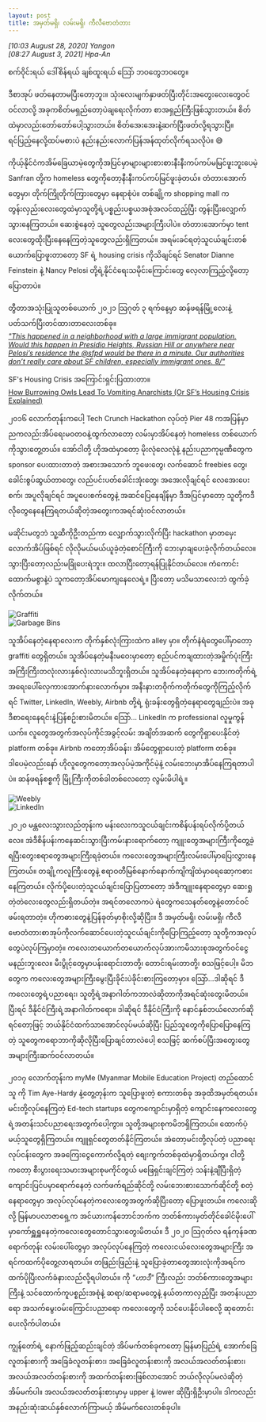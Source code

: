 ```yaml
---
layout: post
title: အမှတ်မရှိ၊ လမ်းမရှိ၊ ကီလီဗောတံတား 
---
```


*[10:03 August 28, 2020] Yangon*  
*[08:27 August 3, 2021] Hpa-An*  

စက်ဝိုင်းရယ် ဒေါ်စိန်ရယ် ချစ်ထူးရယ်
သြော် ဘဝတွေဘဝတွေ။  

ဒီစာအုပ် ဖတ်နေတာမပြီးတော့ဘူး။ သုံးလေးမျက်နှာဖတ်ပြီးတိုင်းအတွေးလေးတွေဝင်ဝင်လာလို့ အခုကစိတ်မရှည်တော့ပဲချရေးလိုက်တာ စာအရှည်ကြီးဖြစ်သွားတယ်။ စိတ်ထဲမှာလည်းတော်တော်ပေါ့သွားတယ်။ စိတ်အေးအေးနဲ့ဆက်ပြီးဖတ်လို့ရသွားပြီ။ ရင်ပြည့်နေလို့ထပ်မစားပဲ နည်းနည်းလောက်ပြန်အန်ထုတ်လိုက်ရသလိုပဲ။ 😅

ကိုယ့်နိုင်ငံကအိမ်ခြေယာမဲ့တွေကိုအပြင်မှာများများစားစားနီးနီးကပ်ကပ်မမြင်ဖူးဘူးပေမဲ့ Sanfran တို့က homeless တွေကိုတော့နီးနီးကပ်ကပ်မြင်ဖူးခဲ့တယ်။ တံတားအောက်တွေမှာ၊ တိုက်ကြိုတိုက်ကြားတွေမှာ နေရာစုံပဲ။ တစ်ချို့က shopping mall က တွန်းလှည်းလေးတွေထဲမှာသူတို့ရဲ့ပစ္စည်းပစ္စယအစုံအလင်ထည့်ပြီး တွန်းပြီးလျှောက်သွားနေကြတယ်။ ဆေးစွဲနေတဲ့ သူတွေလည်းအများကြီးပါပဲ။ တံတားအောက်မှာ tent လေးတွေထိုးပြီးနေနေကြတဲ့သူတွေလည်းရှိကြတယ်။ အရမ်းခင်ရတဲ့သူငယ်ချင်းတစ်ယောက်ပြောဖူးတာတော့ SF ရဲ့ housing crisis ကိုသိချင်ရင် Senator Dianne Feinstein နဲ့ Nancy Pelosi တို့ရဲ့နိုင်ငံရေးသမိုင်းကြောင်းတွေ လေ့လာကြည့်လို့တော့ပြောတာပဲ။  

တွီတာအသုံးပြုသူတစ်ယောက် ၂၀၂၁ သြဂုတ် ၃ ရက်နေ့မှာ ဆန်ဖရန်မြို့လေးနဲ့ ပတ်သက်ပြီးတင်ထားတာလေးတစ်ခု။  
[_"This happened in a neighborhood with a large immigrant population. Would this happen in Presidio Heights, Russian Hill or anywhere near Pelosi’s residence the 
@sfpd would be there in a minute.  Our authorities don’t really care about SF children, especially immigrant ones. 8/"_](https://twitter.com/kaisparnas/status/1422290151317770243?s=20)  

SF's Housing Crisis အကြောင်းရှင်းပြထားတာ။  
[How Burrowing Owls Lead To Vomiting Anarchists (Or SF’s Housing Crisis Explained)](https://techcrunch.com/2014/04/14/sf-housing/)  

၂၀၁၆ လောက်တုန်းကပေါ့ Tech Crunch Hackathon လုပ်တဲ့ Pier 48 ကအပြန်မှာ ညကလည်းအိပ်ရေးမဝတဝနဲ့ထွက်လာတော့ လမ်းမှာအိပ်နေတဲ့ homeless တစ်ယောက်ကိုသွားတွေ့တယ်။ အော်ငါတို့ ဟိုအထဲမှာတော့ မိုးလုံလေလုံနဲ့ နည်းပညာကုမ္ပဏီတွေက sponsor ပေးထားတာတဲ့ အစားအသောက် ဘူဖေးတွေ၊ လက်ဆောင် freebies တွေ၊ ခေါင်းစွပ်ဆွယ်တာတွေ၊ လည်ပင်းပတ်ခေါင်းအုံးတွေ၊ အအေးလိုချင်ရင် လေအေးပေးစက်၊ အပူလိုချင်ရင် အပူပေးစက်တွေနဲ့ အဆင်ပြေနေချိန်မှာ ဒီအပြင်မှာတော့ သူတို့ကဒီလိုတွေနေနေကြရတယ်ဆိုတဲ့အတွေးကအရင်ဆုံးဝင်လာတယ်။  

မဆိုင်းမတွဘဲ သူ့ဆီကိုဦးတည်ကာ လျှောက်သွားလိုက်ပြီး hackathon မှာတမှေးလောက်အိပ်ဖြစ်ရင် လိုလိုမယ်မယ်ယူခဲ့တဲ့စောင်ကြီးကို ဘေးမှာချပေးခဲ့လိုက်တယ်လေ။ သွားပြီးတော့လည်းမခြုံပေးရဲဘူး။ ထလာပြီးတော့ရန်ပြုနိုင်တယ်လေ။ ကံကောင်းထောက်မစွာနဲ့ပဲ သူကတော့အိပ်မောကျနေလေရဲ့။ ပြီးတော့ မသိမသာလေးဘဲ ထွက်ခဲ့လိုက်တယ်။  

![Graffiti](https://lh3.googleusercontent.com/pw/AM-JKLWGlvKjIL8QVgxJFEAq0Yw8yd80lmu-3WCktXseByucGmL_ENsDICfE5MrWtKtk_R79pNNB6LdkUZoZkuf2ZRJzu_6QB12RT7HbMgxQo8z5maOoc8Qd4A_EuU9XOTL_WEZuvDFvy0LvCxvFL5vMta9F0g=s300-no)  
![Garbage Bins](https://lh3.googleusercontent.com/pw/AM-JKLVKE8TF8p987oZrcfO-EdNQ5c1QBFgqaPd_fLXW4ZItxnUEHVJoTtqaensWq56S3BalgmsnVSfaoQu9IFXAoVOc5HLYvcfl_O9JOsBDUmQKK3BCkyTJMrVLl8uH-RLbZVQ_EuqVwp01vqpgNZhEfTpi4g=s300-no)

သူအိပ်နေတဲ့နေရာလေးက တိုက်နှစ်လုံးကြားထဲက alley မှာ။ တိုက်နံရံတွေပေါ်မှာတော့ graffiti ​​တွေရှိတယ်။ သူအိပ်နေတဲ့မနီးမဝေးမှာတော့ စည်ပင်ကချထားတဲ့အမှိုက်ပုံးကြီးအကြီးကြီးတလုံးလားနှစ်လုံးလားမသိဘူးရှိတယ်။ သူအိပ်နေတဲ့နေရာက ဘေးကတိုက်ရဲ့ အရေးပေါ်လှေကားအောက်နားလောက်မှာ။ အနီးနားတဝိုက်ကတိုက်တွေကိုကြည့်လိုက်ရင် Twitter, LinkedIn, Weebly, Airbnb တို့ရဲ့ ရုံးခန်းတွေရှိတဲ့နေရာတွေချည်းပဲ။ အခု​ဒီစာရေးနေရင်းနဲ့ပြန်စဥ်းစားမိတယ်။ သြော်... LinkedIn က professional လူမှုကွန်ယက်။  လူတွေအတွက်အလုပ်ကိုင်အခွင့်လမ်း အချိတ်အဆက် တွေကိုရှာပေးနိုင်တဲ့ platform တစ်ခု။ Airbnb ကတော့အိပ်ခန်း၊ အိမ်တွေရှာပေးတဲ့ platform တစ်ခု။ ဒါပေမဲ့လည်းနော် ဟိုလူတွေကတော့အလုပ်မဲ့အကိုင်မဲ့နဲ့ လမ်းဘေးမှာအိပ်နေကြရတာပါပဲ။ ဆန်ဖရန်စစ္စကို မြို့ကြီးကိုတစ်ခါတစ်လေတော့ လွမ်းမိပါရဲ့။  

![Weebly](https://lh3.googleusercontent.com/pw/AM-JKLVjY3Kw0R3fqNnOgeszKdwb-ty0ERXmjVjhSUxnXmSTZkx-XfZFsiRP4pv3awu9nIMLw0rXLuAOUQv3fmniqqdUdDKQLhmyrD2eXo9_oOZsjR6UtiBeyT7MfY9_efYF5cJmUKpC5ThCZ-nNuYRpTQLqPw=s300-no)  
![LinkedIn](https://lh3.googleusercontent.com/pw/ACtC-3dnn5HM824HCkdEiGt6doSLBRL9E7OoGfTFmopz4wL25XrP6vS14eA08ZCG7ynSrR2mBfQDflNvF95qC_-HU36g6l_FH17RlbhJIslme-5IRz8tO7CuBMLEnw-IRIV-8O3Hq0FO8Z2eai7N8EDOCz5Ybw=s300-no)

၂၀၂၀ မန္တလေးသွားလည်တုန်းက မန်းလေးကသူငယ်ချင်းကစိန်ပန်းရပ်လိုက်ပို့တယ်လေ။ အဲဒီစိန်ပန်းကနေဆင်းသွားပြီးကမ်းနားရောက်တော့ ကျူးတွေအများကြီးကိုတွေ့ခဲ့ရပြီးတွေးစရာတွေအများကြီးရခဲ့တယ်။ ကလေးတွေအများကြီးလမ်းပေါ်မှာပြေးလွှားနေကြတယ်။ တချို့ကလူကြီးတွေနဲ့ ဧရာဝတီမြစ်နောက်နောက်ကျိကျိထဲမှာရေဆော့ကစားနေကြတယ်။ လိုက်ပို့ပေးတဲ့သူငယ်ချင်းပြောပြတာတော့ အဲဒီ​ကျူးနေရာတွေမှာ ဆေးရှုတဲ့တဲလေးတွေလည်းရှိတယ်တဲ့။ အရင်တလောကပဲ ရဲတွေကသေနတ်တွေနဲ့တောင်ဝင်ဖမ်းရတာတဲ့။ ဟိုကဓားတွေနဲ့ပြန်ခုတ်မှာစိုးလို့ဆိုပြီး။ ဒီ အမှတ်မရှိ၊ လမ်းမရှိ၊ ကီလီဗောတံတားစာအုပ်ကိုလက်ဆောင်ပေးတဲ့သူငယ်ချင်းကိုပြောကြည့်တော့ သူတို့ကအလုပ်တွေပဲလုပ်ကြမှာတဲ့။  ကလေးတယောက်တယောက်လုပ်အားကမိသားစုအတွက်ဝင်ငွေမနည်းဘူးလေ။ မီးပွိုင့်တွေမှာပန်းရောင်းတာတို့၊ တောင်းရမ်းတာတို့၊ စသဖြင့်ပေါ့။ မိဘတွေက ကလေးတွေအများကြီးမွေးပြီးခိုင်းပဲခိုင်းစားကြတော့မှာ။ သြော်...ဒါဆိုရင် ဒီကလေးတွေရဲ့ပညာရေး၊ သူတို့ရဲ့အနာဂါတ်ကဘာလဲဆိုတာကိုအရင်ဆုံးတွေးမိတယ်။ ပြီးရင် ဒီနိုင်ငံကြီးရဲ့အနာဂါတ်ကရော။ ဒါဆိုရင် ဒီနိုင်ငံကြီးကို နောင်နှစ်ဘယ်လောက်ဆိုရင်တော့ဖြင့် ဘယ်နိုင်ငံထက်သာအောင်လုပ်မယ်ဆိုပြီး ပြည်သူတွေကိုပြောပြောနေကြတဲ့ သူတွေကရောဘာကိုဆိုလိုပြီးပြောချင်တာလဲပေါ့ စသဖြင့် ဆက်စပ်ပြီးအတွေးတွေအများကြီးဆက်ဝင်လာတယ်။  

၂၀၁၇ လောက်တုန်းက myMe (Myanmar Mobile Education Project) တည်ထောင်သူ ကို Tim Aye-Hardy နဲ့တွေ့တုန်းက သူပြောဖူးတဲ့ စကားတစ်ခု အခုထိအမှတ်ရတယ်။ မင်းတို့လုပ်နေကြတဲ့ Ed-tech startups တွေကကျောင်းမှာရှိတဲ့ ကျောင်းနေကလေးတွေရဲ့အတန်းသင်ပညာရေးအတွက်ပေါ့ကွာ။ သူတို့အများစုကမိဘရှိကြတယ်။ ထောက်ပံ့မယ့်သူတွေရှိကြတယ်။ ကျူရှင်တွေတတ်နိုင်ကြတယ်။ အဲတော့မင်းတို့လုပ်တဲ့ ပညာရေးလုပ်ငန်းတွေက အခကြေးငွေကောက်လို့ရတဲ့ စျေးကွက်တစ်ခုထဲမှာရှိတယ်ကွ။ ငါတို့ကတော့ စီးပွားရေးသမားအများစုမကိုင်တွယ် မဖြေရှင်းချင်ကြတဲ့ သန်းနဲ့ချီပြီးရှိတဲ့ ကျောင်းပြင်ပမှာရောက်နေတဲ့  လက်ဖက်ရည်ဆိုင်တို့ လမ်းဘေးစားသောက်ဆိုင်တို့ စတဲ့နေရာတွေမှာ အလုပ်လုပ်နေတဲ့ကလေးတွေအတွက်ဆိုပြီးတော့ ပြောဖူးတယ်။ ကလေးဆိုလို့ မြန်မာပလာဇာရှေ့က အင်ယားကန်ဘောင်ဘက်က ဘတ်စ်ကားမှတ်တိုင်ခေါင်မိုးပေါ်မှာကော်ရှူရှူနေတဲ့ကလေးတွေတောင်သွားတွေးမိတယ်။ ဒီ ၂၀၂၀ သြဂုတ်လ ရန်ကုန်ခဏရောက်တုန်း လမ်းပေါ်တွေမှာ အလုပ်လုပ်နေကြတဲ့ ကလေးငယ်လေးတွေအများကြီး အရင်ကထက်ပိုတွေ့လာရတယ်။ တဖြည်းဖြည်းနဲ့ သူပြောခဲ့တာတွေအားလုံးကိုအရင်ကထက်ပိုပြီးလက်ခံနားလည်လို့ရပါတယ်။ ကို *"ဟာဒီ"* ကြီးလည်း ဘတ်စ်ကားတွေအများကြီးနဲ့ သင်ထောက်ကူပစ္စည်းအစုံနဲ့ ဆရာ/ဆရာမတွေနဲ့ နယ်တကာလှည့်ပြီး အတန်းပညာရော အသက်မွေးဝမ်းကြောင်းပညာရော ကလေးတွေကို သင်ပေးနိုင်ပါစေလို့ ဆုတောင်းပေးလိုက်ပါတယ်။  

ကျွန်တော်ရဲ့ နောက်ဖြည့်ဆည်းချင်တဲ့ အိပ်မက်တစ်ခုကတော့ မြန်မာပြည်ရဲ့ အောက်ခြေလူတန်းစားကို အခြေခံလူတန်းစား၊ အခြေခံလူတန်းစားကို အလယ်အလတ်တန်းစား၊ အလယ်အလတ်တန်းစားကို အထက်တန်းစားဖြစ်လာအောင် ဘယ်လိုလုပ်မလဲဆိုတဲ့အိမ်မက်ပါ။ အလယ်အလတ်တန်းစားမှာမှ upper နဲ့ lower ဆိုပြီးရှိဦးမှာပါ။ ဒါကလည်း အနည်းဆုံးဆယ်နှစ်လောက်ကြာမယ့် အိမ်မက်လေးတစ်ခုပါ။  
